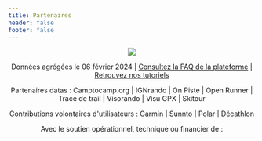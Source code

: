 ```yaml
---
title: Partenaires
header: false
footer: false
---
```


<p align="center">
  <img src="/medias/tableau de bord 2024.png">
</p>

<center>

Données agrégées le 06 février 2024 | [Consultez la FAQ de la plateforme](https://outdoorvision.fr/faq-plateforme) | [Retrouvez nos tutoriels](https://outdoorvision.fr/tutoriel) 

Partenaires datas : Camptocamp.org | IGNrando | On Piste | Open Runner | Trace de trail | Visorando | Visu GPX | Skitour

Contributions volontaires d'utilisateurs : Garmin | Sunnto | Polar | Décathlon
 
Avec le soutien opérationnel, technique ou financier de :

</center>

<md-block block="partenaires"></md-block>
